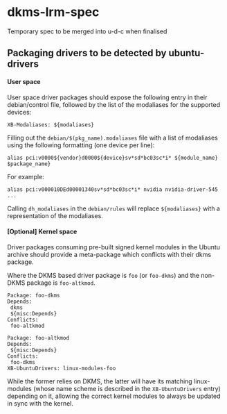 # dkms-lrm-spec
Temporary spec to be merged into u-d-c when finalised

Packaging drivers to be detected by ubuntu-drivers
--------------------------------------------------

#### User space

User space driver packages should expose the following entry in their
debian/control file, followed by the list of the modaliases for the
supported devices:

```
XB-Modaliases: ${modaliases}
```

Filling out the ```debian/$(pkg_name).modaliases``` file with a list of modaliases
using the following formatting (one device per line):

```
alias pci:v0000${vendor}d0000${device}sv*sd*bc03sc*i* ${module_name} $package_name}
```

For example:
```
alias pci:v000010DEd00001340sv*sd*bc03sc*i* nvidia nvidia-driver-545
...
```

Calling ```dh_modaliases``` in the ```debian/rules``` will replace ```${modaliases}``` with
a representation of the modaliases.

#### [Optional] Kernel space

Driver packages consuming pre-built signed kernel modules in the Ubuntu archive should provide a meta-package which conflicts with their dkms package.

Where the DKMS based driver package is ```foo``` (or ```foo-dkms```) and the non-DKMS package is ```foo-altkmod```.

```
Package: foo-dkms
Depends:
 dkms
 ${misc:Depends}
Conflicts:
 foo-altkmod
```


```
Package: foo-altkmod
Depends:
 ${misc:Depends}
Conflicts:
 foo-dkms
XB-UbuntuDrivers: linux-modules-foo
```


While the former relies on DKMS, the latter will have its matching linux-modules (whose name scheme is described in the ```XB-UbuntuDrivers``` entry) depending on it, allowing the correct kernel modules to always be updated in sync with the kernel.
